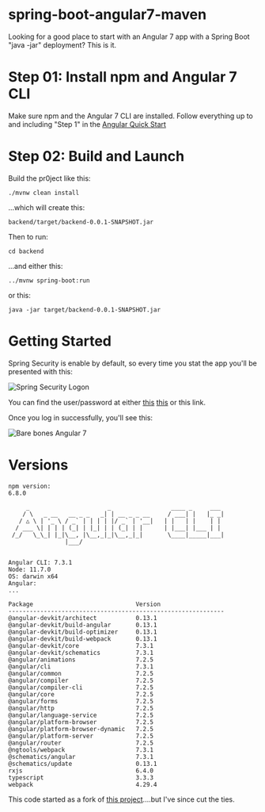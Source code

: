 # spring-boot-angular7-maven

Looking for a good place to start with an Angular 7 app with a Spring Boot "java -jar" deployment?  This is it.

# Step 01: Install npm and Angular 7 CLI

Make sure npm and the Angular 7 CLI are installed.
Follow everything up to and including "Step 1" in the [Angular Quick Start](https://angular.io/guide/quickstart)


# Step 02: Build and Launch
Build the pr0ject like this:

```./mvnw clean install```

...which will create this:

```backend/target/backend-0.0.1-SNAPSHOT.jar```

Then to run: 

```cd backend```

...and either this:

```../mvnw spring-boot:run```

or this:

```java -jar target/backend-0.0.1-SNAPSHOT.jar```


# Getting Started
Spring Security is enable by default, so every time you stat the app you'll be presented with this:

![Spring Security Logon](https://user-images.githubusercontent.com/175773/52928769-0bf67680-3307-11e9-86aa-9574700ddf3b.png)



You can find the user/password at either [this](https://www.websparrow.org/spring/spring-security-how-to-change-default-username-and-password) [this](https://docs.spring.io/spring-boot/docs/2.0.0.RELEASE/reference/html/boot-features-security.html) or this link.


Once you log in successfully, you'll see this:

![Bare bones Angular 7](https://user-images.githubusercontent.com/175773/52928834-5b3ca700-3307-11e9-969c-529b1667e12a.png)


# Versions
```
npm version:
6.8.0

     _                      _                 ____ _     ___
    / \   _ __   __ _ _   _| | __ _ _ __     / ___| |   |_ _|
   / △ \ | '_ \ / _` | | | | |/ _` | '__|   | |   | |    | |
  / ___ \| | | | (_| | |_| | | (_| | |      | |___| |___ | |
 /_/   \_\_| |_|\__, |\__,_|_|\__,_|_|       \____|_____|___|
                |___/
    

Angular CLI: 7.3.1
Node: 11.7.0
OS: darwin x64
Angular: 
... 

Package                             Version
-------------------------------------------------------------
@angular-devkit/architect           0.13.1
@angular-devkit/build-angular       0.13.1
@angular-devkit/build-optimizer     0.13.1
@angular-devkit/build-webpack       0.13.1
@angular-devkit/core                7.3.1
@angular-devkit/schematics          7.3.1
@angular/animations                 7.2.5
@angular/cli                        7.3.1
@angular/common                     7.2.5
@angular/compiler                   7.2.5
@angular/compiler-cli               7.2.5
@angular/core                       7.2.5
@angular/forms                      7.2.5
@angular/http                       7.2.5
@angular/language-service           7.2.5
@angular/platform-browser           7.2.5
@angular/platform-browser-dynamic   7.2.5
@angular/platform-server            7.2.5
@angular/router                     7.2.5
@ngtools/webpack                    7.3.1
@schematics/angular                 7.3.1
@schematics/update                  0.13.1
rxjs                                6.4.0
typescript                          3.3.3
webpack                             4.29.4

```

This code started as a fork of [this project](https://github.com/swathisprasad/spring-boot-angular6-maven-project)....but I've since cut the ties.
